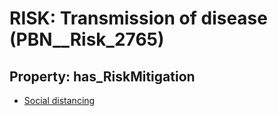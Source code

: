 # RISK: __Transmission of disease__ (PBN__Risk_2765)

## Property: has_RiskMitigation

* [Social distancing](PBN__Mitigation_2)

